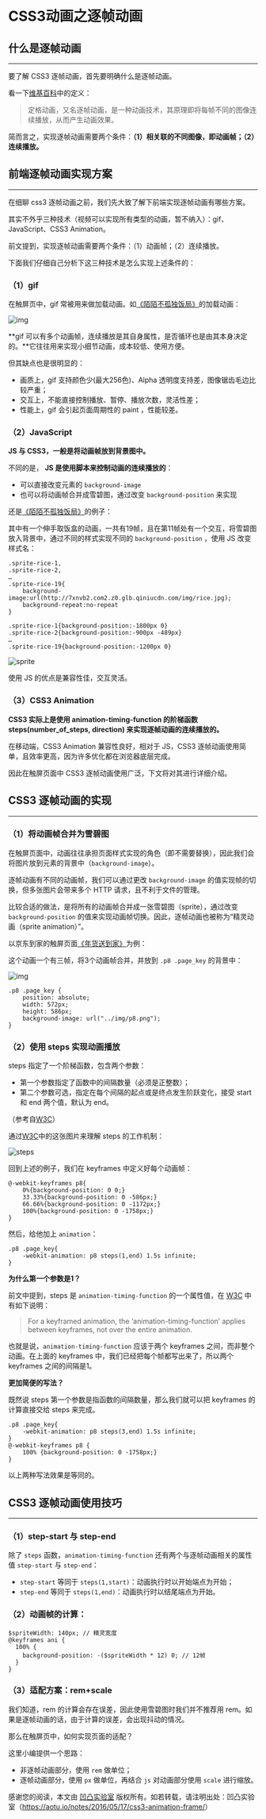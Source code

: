 # CSS3动画之逐帧动画

## 什么是逐帧动画

------

要了解 CSS3 逐帧动画，首先要明确什么是逐帧动画。

看一下[维基百科](https://zh.wikipedia.org/zh-cn/%E5%AE%9A%E6%A0%BC%E5%8A%A8%E7%94%BB)中的定义：

> 定格动画，又名逐帧动画，是一种动画技术，其原理即将每帧不同的图像连续播放，从而产生动画效果。

简而言之，实现逐帧动画需要两个条件：**（1）相关联的不同图像，即动画帧；（2）连续播放。**

## 前端逐帧动画实现方案

------

在细聊 css3 逐帧动画之前，我们先大致了解下前端实现逐帧动画有哪些方案。

其实不外乎三种技术（视频可以实现所有类型的动画，暂不纳入）：gif、JavaScript、CSS3 Animation。

前文提到，实现逐帧动画需要两个条件：（1）动画帧；（2）连续播放。

下面我们仔细自己分析下这三种技术是怎么实现上述条件的：

### （1）gif

在触屏页中，gif 常被用来做加载动画。如[《陌陌不孤独饭局》](http://w.benbun.com/momo/shaibingxiang/?from=timeline&isappinstalled=0)的加载动画：

![img](https://raw.githubusercontent.com/daixwu/notes/master/static/20180710/1.gif)

**gif 可以有多个动画帧，连续播放是其自身属性，是否循环也是由其本身决定的。**它往往用来实现小细节动画，成本较低、使用方便。

但其缺点也是很明显的：

- 画质上，gif 支持颜色少(最大256色)、Alpha 透明度支持差，图像锯齿毛边比较严重；
- 交互上，不能直接控制播放、暂停、播放次数，灵活性差；
- 性能上，gif 会引起页面周期性的 paint ，性能较差。

### （2）JavaScript

**JS 与 CSS3，一般是将动画帧放到背景图中。**

不同的是， **JS 是使用脚本来控制动画的连续播放的**：

- 可以直接改变元素的 `background-image`
- 也可以将动画帧合并成雪碧图，通过改变 `background-position` 来实现

还是[《陌陌不孤独饭局》](http://w.benbun.com/momo/shaibingxiang/?from=timeline&isappinstalled=0)的例子：

其中有一个伸手取饭盒的动画，一共有19帧，且在第11帧处有一个交互，将雪碧图放入背景中，通过不同的样式实现不同的 `background-position` ，使用 JS 改变样式名：

```
.sprite-rice-1,
.sprite-rice-2,
…
.sprite-rice-19{
	background-image:url(http://7xnvb2.com2.z0.glb.qiniucdn.com/img/rice.jpg);
	background-repeat:no-repeat
}
```

```
.sprite-rice-1{background-position:-1800px 0}
.sprite-rice-2{background-position:-900px -489px}
…
.sprite-rice-19{background-position:-1200px 0}
```

![sprite](https://img.aotu.io/Yettyzyt/css3-animation-frame/momo_rice.jpg)

使用 JS 的优点是兼容性佳，交互灵活。

### （3）CSS3 Animation

**CSS3 实际上是使用 animation-timing-function 的阶梯函数 steps(number_of_steps, direction) 来实现逐帧动画的连续播放的。**

在移动端，CSS3 Animation 兼容性良好，相对于 JS，CSS3 逐帧动画使用简单，且效率更高，因为许多优化都在浏览器底层完成。

因此在触屏页面中 CSS3 逐帧动画使用广泛，下文将对其进行详细介绍。

## CSS3 逐帧动画的实现

------

### （1）将动画帧合并为雪碧图

在触屏页面中，动画往往承担页面样式实现的角色（即不需要替换），因此我们会将图片放到元素的背景中（`background-image`）。

逐帧动画有不同的动画帧，我们可以通过更改 `background-image` 的值实现帧的切换，但多张图片会带来多个 HTTP 请求，且不利于文件的管理。

比较合适的做法，是将所有的动画帧合并成一张雪碧图（sprite），通过改变 `background-position` 的值来实现动画帧切换。因此，逐帧动画也被称为“精灵动画（sprite animation）”。

以京东到家的触屏页面[《年货送到家》](http://jdc.jd.com/fd/promote/201601/djnianhuo/)为例：

这个动画一个有三帧，将3个动画帧合并，并放到 `.p8 .page_key` 的背景中：

![img](https://img.aotu.io/Yettyzyt/css3-animation-frame/p8.png)

```
.p8 .page_key {
    position: absolute;
    width: 572px;
    height: 586px;
    background-image: url("../img/p8.png");
}
```

### （2）使用 steps 实现动画播放

steps 指定了一个阶梯函数，包含两个参数：

- 第一个参数指定了函数中的间隔数量（必须是正整数）；
- 第二个参数可选，指定在每个间隔的起点或是终点发生阶跃变化，接受 start 和 end 两个值，默认为 end。

（参考自[W3C](https://www.w3.org/TR/2012/WD-css3-transitions-20120403/#transition-timing-function-property)）

通过[W3C](https://www.w3.org/TR/css3-transitions/)中的这张图片来理解 steps 的工作机制：

![steps](https://img.aotu.io/Yettyzyt/css3-animation-frame/1-2.png)

回到上述的例子，我们在 keyframes 中定义好每个动画帧：

```
@-webkit-keyframes p8{
    0%{background-position: 0 0;}
    33.33%{background-position: 0 -586px;}
    66.66%{background-position: 0 -1172px;}
    100%{background-position: 0 -1758px;}
}
```

然后，给他加上 `animation`：

```
.p8 .page_key{
	-webkit-animation: p8 steps(1,end) 1.5s infinite;
}
```

**为什么第一个参数是1？**

前文中提到，steps 是 `animation-timing-function` 的一个属性值，在 [W3C](https://www.w3.org/TR/css3-animations/#animation-timing-function-property) 中有如下说明：

> For a keyframed animation, the ‘animation-timing-function’ applies between keyframes, not over the entire animation.

也就是说，`animation-timing-function` 应该于两个 keyframes 之间，而非整个动画。在上面的 keyframes 中，我们已经把每个帧都写出来了，所以两个 keyframes 之间的间隔是1。

**更加简便的写法？**

既然说 steps 第一个参数是指函数的间隔数量，那么我们就可以把 keyframes 的计算直接交给 steps 来完成。

```
.p8 .page_key{
	-webkit-animation: p8 steps(3,end) 1.5s infinite;
}
@-webkit-keyframes p8 {
    100% {background-position: 0 -1758px;}
}
```

以上两种写法效果是等同的。

## CSS3 逐帧动画使用技巧

------

### （1）step-start 与 step-end

除了 `steps` 函数，`animation-timing-function` 还有两个与逐帧动画相关的属性值 `step-start` 与 `step-end`：

- `step-start` 等同于 `steps(1,start)`：动画执行时以开始端点为开始；
- `step-end` 等同于 `steps(1,end)`：动画执行时以结尾端点为开始。

### （2）动画帧的计算：

```
$spriteWidth: 140px; // 精灵宽度 
@keyframes ani {
  100% {
    background-position: -($spriteWidth * 12) 0; // 12帧
  }
}
```

### （3）适配方案：rem+scale

我们知道，rem 的计算会存在误差，因此使用雪碧图时我们并不推荐用 rem。如果是逐帧动画的话，由于计算的误差，会出现抖动的情况。

那么在触屏页中，如何实现页面的适配？

这里小编提供一个思路：

- 非逐帧动画部分，使用 `rem` 做单位；
- 逐帧动画部分，使用 `px` 做单位，再结合 `js` 对动画部分使用 `scale` 进行缩放。

感谢您的阅读，本文由 [凹凸实验室](https://aotu.io/) 版权所有。如若转载，请注明出处：凹凸实验室（<https://aotu.io/notes/2016/05/17/css3-animation-frame/>）